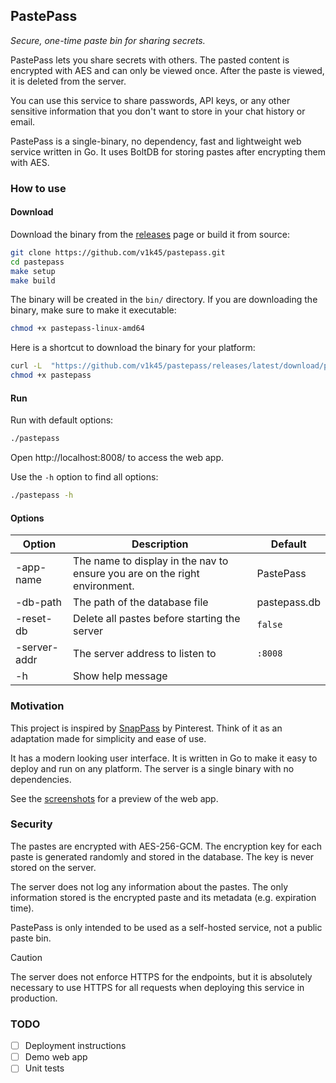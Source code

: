 ## PastePass

_Secure, one-time paste bin for sharing secrets._

PastePass lets you share secrets with others. The pasted content is encrypted with AES and can only be viewed once. After the paste is viewed, it is deleted from the server.

You can use this service to share passwords, API keys, or any other sensitive information that you don't want to store in your chat history or email.

PastePass is a single-binary, no dependency, fast and lightweight web service written in Go. It uses BoltDB for storing pastes after encrypting them with AES.

### How to use

#### Download

Download the binary from the [releases](https://github.com/v1k45/pastepass/releases/latest) page or build it from source:

```bash
git clone https://github.com/v1k45/pastepass.git
cd pastepass
make setup
make build
```

The binary will be created in the `bin/` directory.  If you are downloading the binary, make sure to make it executable:

```bash
chmod +x pastepass-linux-amd64
```

Here is a shortcut to download the binary for your platform:

```bash
curl -L  "https://github.com/v1k45/pastepass/releases/latest/download/pastepass-$(uname | tr '[:upper:]' '[:lower:]')-$(uname -m | sed 's/x86_64/amd64/; s/i[3-6]86/386/; s/aarch64/arm64/; s/armv7l/arm/')" -o pastepass
chmod +x pastepass
```

#### Run

Run with default options:

```bash
./pastepass
```

Open http://localhost:8008/ to access the web app.

Use the `-h` option to find all options:

```bash
./pastepass -h
``` 

#### Options

| Option       | Description                                                                | Default        |
|--------------|----------------------------------------------------------------------------|----------------|
| -app-name    | The name to display in the nav to ensure you are on the right environment. | PastePass      |
| -db-path     | The path of the database file                                              | pastepass.db   |
| -reset-db    | Delete all pastes before starting the server                               | `false`        |
| -server-addr | The server address to listen to                                            | `:8008`        |
| -h           | Show help message                                                          |                |


### Motivation

This project is inspired by [SnapPass](https://github.com/pinterest/snappass) by Pinterest. Think of it as an adaptation made for simplicity and ease of use.

It has a modern looking user interface. It is written in Go to make it easy to deploy and run on any platform. The server is a single binary with no dependencies.

See the [screenshots](./docs/screenshots.md) for a preview of the web app.

### Security

The pastes are encrypted with AES-256-GCM. The encryption key for each paste is generated randomly and stored in the database. The key is never stored on the server.

The server does not log any information about the pastes. The only information stored is the encrypted paste and its metadata (e.g. expiration time).

PastePass is only intended to be used as a self-hosted service, not a public paste bin.

> [!CAUTION]
> The server does not enforce HTTPS for the endpoints, but it is absolutely necessary to use HTTPS for all requests when deploying this service in production.

### TODO

- [ ] Deployment instructions
- [ ] Demo web app
- [ ] Unit tests
